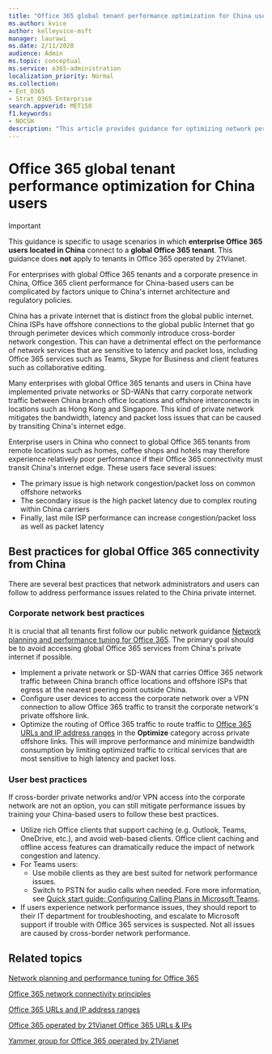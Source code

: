 ```yaml
---
title: "Office 365 global tenant performance optimization for China users"
ms.author: kvice
author: kelleyvice-msft
manager: laurawi
ms.date: 2/11/2020
audience: Admin
ms.topic: conceptual
ms.service: o365-administration
localization_priority: Normal
ms.collection:
- Ent_O365
- Strat_O365_Enterprise
search.appverid: MET150
f1.keywords:
- NOCSH
description: "This article provides guidance for optimizing network performance for China users of global Office 365 tenants."
---
```


# Office 365 global tenant performance optimization for China users

>[!IMPORTANT]
>This guidance is specific to usage scenarios in which **enterprise Office 365 users located in China** connect to a **global Office 365 tenant**. This guidance does **not** apply to tenants in Office 365 operated by 21Vianet.

For enterprises with global Office 365 tenants and a corporate presence in China, Office 365 client performance for China-based users can be complicated by factors unique to China's internet architecture and regulatory policies.

China has a private internet that is distinct from the global public internet. China ISPs have offshore connections to the global public Internet that go through perimeter devices which commonly introduce cross-border network congestion. This can have a detrimental effect on the performance of network services that are sensitive to latency and packet loss, including Office 365 services such as Teams, Skype for Business and client features such as collaborative editing.

Many enterprises with global Office 365 tenants and users in China have implemented private networks or SD-WANs that carry corporate network traffic between China branch office locations and offshore interconnects in locations such as Hong Kong and Singapore. This kind of private network mitigates the bandwidth, latency and packet loss issues that can be caused by transiting China's internet edge.

Enterprise users in China who connect to global Office 365 tenants from remote locations such as homes, coffee shops and hotels may therefore experience relatively poor performance if their Office 365 connectivity must transit China's internet edge. These users face several issues:

- The primary issue is high network congestion/packet loss on common offshore networks
- The secondary issue is the high packet latency due to complex routing within China carriers
- Finally, last mile ISP performance can increase congestion/packet loss as well as packet latency

## Best practices for global Office 365 connectivity from China

There are several best practices that network administrators and users can follow to address performance issues related to the China private internet.

### Corporate network best practices

It is crucial that all tenants first follow our public network guidance [Network planning and performance tuning for Office 365](https://aka.ms/tune). The primary goal should be to avoid accessing global Office 365 services from China's private internet if possible.

- Implement a private network or SD-WAN that carries Office 365 network traffic between China branch office locations and offshore ISPs that egress at the nearest peering point outside China.
- Configure user devices to access the corporate network over a VPN connection to allow Office 365 traffic to transit the corporate network's private offshore link.
- Optimize the routing of Office 365 traffic to route traffic to [Office 365 URLs and IP address ranges](https://docs.microsoft.com/office365/enterprise/urls-and-ip-address-ranges) in the **Optimize** category across private offshore links. This will improve performance and minimize bandwidth consumption by limiting optimized traffic to critical services that are most sensitive to high latency and packet loss.

### User best practices

If cross-border private networks and/or VPN access into the corporate network are not an option, you can still mitigate performance issues by training your China-based users to follow these best practices.

- Utilize rich Office clients that support caching (e.g. Outlook, Teams, OneDrive, etc.), and avoid web-based clients. Office client caching and offline access features can dramatically reduce the impact of network congestion and latency.
- For Teams users:
  - Use mobile clients as they are best suited for network performance issues.
  - Switch to PSTN for audio calls when needed. Fore more information, see [Quick start guide: Configuring Calling Plans in Microsoft Teams](https://docs.microsoft.com/microsoftteams/configuring-teams-calling-quickstartguide).
- If users experience network performance issues, they should report to their IT department for troubleshooting, and escalate to Microsoft support if trouble with Office 365 services is suspected. Not all issues are caused by cross-border network performance.

## Related topics

[Network planning and performance tuning for Office 365](https://aka.ms/tune)

[Office 365 network connectivity principles](office-365-network-connectivity-principles.md)

[Office 365 URLs and IP address ranges](urls-and-ip-address-ranges.md)

[Office 365 operated by 21Vianet Office 365 URLs & IPs](https://docs.microsoft.com/office365/enterprise/urls-and-ip-address-ranges-21vianet)

[Yammer group for Office 365 operated by 21Vianet](https://aka.ms/China)
